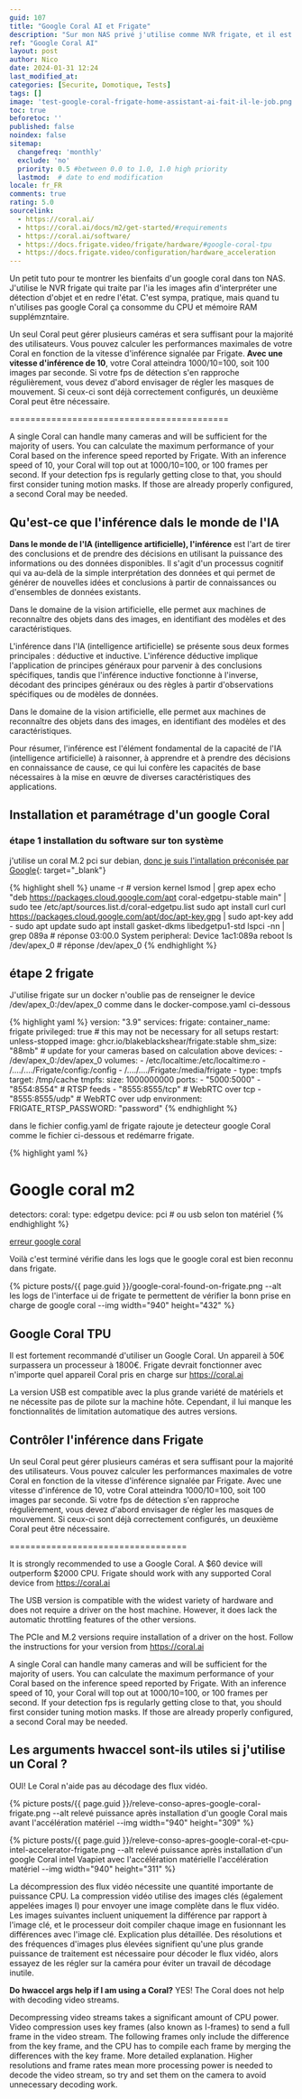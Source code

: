 ```yaml
---
guid: 107
title: "Google Coral AI et Frigate"
description: "Sur mon NAS privé j'utilise comme NVR frigate, et il est fortement recommandé d'utiliser Google Coral AI, comment agit ce composant sur la puissance du NVR"
ref: "Google Coral AI"
layout: post
author: Nico
date: 2024-01-31 12:24
last_modified_at: 
categories: [Securite, Domotique, Tests]
tags: []
image: 'test-google-coral-frigate-home-assistant-ai-fait-il-le-job.png'
toc: true
beforetoc: ''
published: false
noindex: false
sitemap:
  changefreq: 'monthly'
  exclude: 'no'
  priority: 0.5 #between 0.0 to 1.0, 1.0 high priority
  lastmod:  # date to end modification
locale: fr_FR
comments: true
rating: 5.0
sourcelink:
  - https://coral.ai/
  - https://coral.ai/docs/m2/get-started/#requirements
  - https://coral.ai/software/
  - https://docs.frigate.video/frigate/hardware/#google-coral-tpu
  - https://docs.frigate.video/configuration/hardware_acceleration
---
```


Un petit tuto pour te montrer les bienfaits d'un google coral dans ton NAS. J'utilise le NVR frigate qui traite par l'ia les images afin d'interpréter une détection d'objet et en redre l'état. C'est sympa, pratique, mais quand tu n'utilises pas google Coral ça consomme du CPU et mémoire RAM supplémzntaire.

Un seul Coral peut gérer plusieurs caméras et sera suffisant pour la majorité des utilisateurs. Vous pouvez calculer les performances maximales de votre Coral en fonction de la vitesse d'inférence signalée par Frigate. **Avec une vitesse d'inférence de 10**, votre Coral atteindra 1000/10=100, soit 100 images par seconde. Si votre fps de détection s'en rapproche régulièrement, vous devez d'abord envisager de régler les masques de mouvement. Si ceux-ci sont déjà correctement configurés, un deuxième Coral peut être nécessaire.

==========================================

A single Coral can handle many cameras and will be sufficient for the majority of users. You can calculate the maximum performance of your Coral based on the inference speed reported by Frigate. With an inference speed of 10, your Coral will top out at 1000/10=100, or 100 frames per second. If your detection fps is regularly getting close to that, you should first consider tuning motion masks. If those are already properly configured, a second Coral may be needed.

## Qu'est-ce que l'inférence dals le monde de l'IA

**Dans le monde de l'IA (intelligence artificielle), l'inférence** est l'art de tirer des conclusions et de prendre des décisions en utilisant la puissance des informations ou des données disponibles. Il s'agit d'un processus cognitif qui va au-delà de la simple interprétation des données et qui permet de générer de nouvelles idées et conclusions à partir de connaissances ou d'ensembles de données existants.

Dans le domaine de la vision artificielle, elle permet aux machines de reconnaître des objets dans des images, en identifiant des modèles et des caractéristiques.

L'inférence dans l'IA (intelligence artificielle) se présente sous deux formes principales : déductive et inductive. L'inférence déductive implique l'application de principes généraux pour parvenir à des conclusions spécifiques, tandis que l'inférence inductive fonctionne à l'inverse, décodant des principes généraux ou des règles à partir d'observations spécifiques ou de modèles de données.

Dans le domaine de la vision artificielle, elle permet aux machines de reconnaître des objets dans des images, en identifiant des modèles et des caractéristiques.

Pour résumer, l'inférence est l'élément fondamental de la capacité de l'IA (intelligence artificielle) à raisonner, à apprendre et à prendre des décisions en connaissance de cause, ce qui lui confère les capacités de base nécessaires à la mise en œuvre de diverses caractéristiques des applications.

## Installation et paramétrage d'un google Coral

### étape 1 installation du software sur ton système

j'utilise un coral M.2 pci sur debian, [donc je suis l'intallation préconisée par Google](https://coral.ai/docs/m2/get-started/#1-connect-the-module){: target="_blank"}

{% highlight shell %}
uname -r # version kernel
lsmod | grep apex
echo "deb https://packages.cloud.google.com/apt coral-edgetpu-stable main" | sudo tee /etc/apt/sources.list.d/coral-edgetpu.list
sudo apt install curl
curl https://packages.cloud.google.com/apt/doc/apt-key.gpg | sudo apt-key add -
sudo apt update
sudo apt install gasket-dkms libedgetpu1-std
lspci -nn | grep 089a # réponse 03:00.0 System peripheral: Device 1ac1:089a
reboot
ls /dev/apex_0 # réponse /dev/apex_0
{% endhighlight %}

## étape 2 frigate

J'utilise frigate sur un docker n'oublie pas de renseigner le device /dev/apex_0:/dev/apex_0 comme dans le docker-compose.yaml ci-dessous

{% highlight yaml %}
version: "3.9"
services:
  frigate:
    container_name: frigate
    privileged: true # this may not be necessary for all setups
    restart: unless-stopped
    image: ghcr.io/blakeblackshear/frigate:stable
    shm_size: "88mb" # update for your cameras based on calculation above
    devices:
      - /dev/apex_0:/dev/apex_0
    volumes:
      - /etc/localtime:/etc/localtime:ro
      - /..../..../Frigate/config:/config
      - /..../..../Frigate:/media/frigate
      - type: tmpfs
        target: /tmp/cache
        tmpfs:
          size: 1000000000
    ports:
      - "5000:5000"
      - "8554:8554" # RTSP feeds
      - "8555:8555/tcp" # WebRTC over tcp
      - "8555:8555/udp" # WebRTC over udp
    environment:
      FRIGATE_RTSP_PASSWORD: "password"
{% endhighlight %}

dans le fichier config.yaml de frigate rajoute je detecteur google Coral comme le fichier ci-dessous et redémarre frigate. 

{% highlight yaml %}
# Google coral m2
detectors:
  coral:
    type: edgetpu
    device: pci # ou usb selon ton matériel
{% endhighlight %}

[erreur google coral](https://docs.frigate.video/troubleshooting/edgetpu/#pcie-coral-not-detected)

Voilà c'est terminé vérifie dans les logs que le google coral est bien reconnu dans frigate.

{% picture posts/{{ page.guid }}/google-coral-found-on-frigate.png --alt les logs de l'interface ui de frigate te permettent de vérifier la bonn prise en charge de google coral --img width="940" height="432" %}

## Google Coral TPU

Il est fortement recommandé d'utiliser un Google Coral. Un appareil à 50€ surpassera un processeur à 1800€. Frigate devrait fonctionner avec n'importe quel appareil Coral pris en charge sur https://coral.ai

La version USB est compatible avec la plus grande variété de matériels et ne nécessite pas de pilote sur la machine hôte. Cependant, il lui manque les fonctionnalités de limitation automatique des autres versions.

## Contrôler l'inférence dans Frigate

Un seul Coral peut gérer plusieurs caméras et sera suffisant pour la majorité des utilisateurs. Vous pouvez calculer les performances maximales de votre Coral en fonction de la vitesse d'inférence signalée par Frigate. Avec une vitesse d'inférence de 10, votre Coral atteindra 1000/10=100, soit 100 images par seconde. Si votre fps de détection s'en rapproche régulièrement, vous devez d'abord envisager de régler les masques de mouvement. Si ceux-ci sont déjà correctement configurés, un deuxième Coral peut être nécessaire.

==================================

It is strongly recommended to use a Google Coral. A $60 device will outperform $2000 CPU. Frigate should work with any supported Coral device from https://coral.ai

The USB version is compatible with the widest variety of hardware and does not require a driver on the host machine. However, it does lack the automatic throttling features of the other versions.

The PCIe and M.2 versions require installation of a driver on the host. Follow the instructions for your version from https://coral.ai

A single Coral can handle many cameras and will be sufficient for the majority of users. You can calculate the maximum performance of your Coral based on the inference speed reported by Frigate. With an inference speed of 10, your Coral will top out at 1000/10=100, or 100 frames per second. If your detection fps is regularly getting close to that, you should first consider tuning motion masks. If those are already properly configured, a second Coral may be needed.

## Les arguments hwaccel sont-ils utiles si j'utilise un Coral ?
OUI! Le Coral n'aide pas au décodage des flux vidéo.

{% picture posts/{{ page.guid }}/releve-conso-apres-google-coral-frigate.png --alt relevé puissance après installation d'un google Coral mais avant l'accélération matériel --img width="940" height="309" %}

{% picture posts/{{ page.guid }}/releve-conso-apres-google-coral-et-cpu-intel-accelerator-frigate.png --alt relevé puissance après installation d'un google Coral intel Vaapiet avec l'accélération matérielle  l'accélération matériel --img width="940" height="311" %}


La décompression des flux vidéo nécessite une quantité importante de puissance CPU. La compression vidéo utilise des images clés (également appelées images I) pour envoyer une image complète dans le flux vidéo. Les images suivantes incluent uniquement la différence par rapport à l'image clé, et le processeur doit compiler chaque image en fusionnant les différences avec l'image clé. Explication plus détaillée. Des résolutions et des fréquences d'images plus élevées signifient qu'une plus grande puissance de traitement est nécessaire pour décoder le flux vidéo, alors essayez de les régler sur la caméra pour éviter un travail de décodage inutile.

**Do hwaccel args help if I am using a Coral?**
YES! The Coral does not help with decoding video streams.

Decompressing video streams takes a significant amount of CPU power. Video compression uses key frames (also known as I-frames) to send a full frame in the video stream. The following frames only include the difference from the key frame, and the CPU has to compile each frame by merging the differences with the key frame. More detailed explanation. Higher resolutions and frame rates mean more processing power is needed to decode the video stream, so try and set them on the camera to avoid unnecessary decoding work.